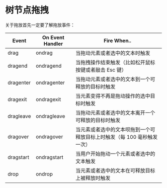 # 树节点拖拽

关于拖放首先一定要了解拖放事件：

| Event     | On Event Handler | Fire When..                                                             |
| --------- | ---------------- | ----------------------------------------------------------------------- |
| drag      | ondrag           | 当拖动元素或者选中的文本时触发                                          |
| dragend   | ondragend        | 当拖拽操作结束触发（比如松开鼠标按键或者敲击 Esc 键）                   |
| dragenter | ondragenter      | 当拖动元素或者选中的文本到一个可释放的目标时触发                        |
| dragexit  | ondragexit       | 当元素变得不再是拖动操作的选中目标时触发                                |
| dragleave | ondragleave      | 当拖动元素或者选中的文本离开一个可释放的目标时触发                      |
| dragover  | ondragover       | 当元素或者选中的文本呗拖到一个可释放目标上时触发（每 100 毫秒触发一次） |
| dragstart | ondragstart      | 当用户开始拖动一个元素或者选中的文本触发                                |
| drop      | ondrop           | 当元素或者选中的文本在可释放目标上被释放时触发                          |


